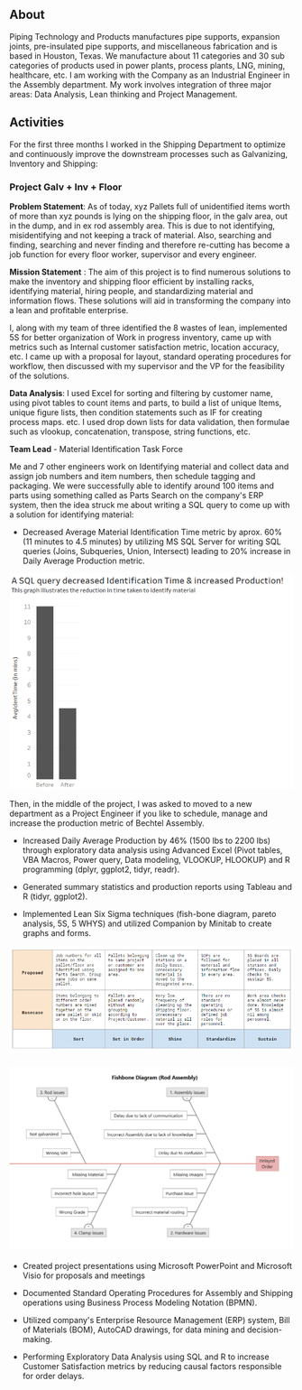 ## About 
Piping Technology and Products manufactures pipe supports, expansion joints, pre-insulated pipe supports, and miscellaneous fabrication and is based in Houston, Texas. We manufacture about 11 categories and 30 sub categories of products used in power plants, process plants, LNG, mining, healthcare, etc. I am working with the Company as an Industrial Engineer in the Assembly department. My work involves integration of three major areas: Data Analysis, Lean thinking and Project Management. 

## Activities
For the first three months I worked in the Shipping Department to optimize and continuously improve the downstream processes such as Galvanizing, Inventory and Shipping:


### Project Galv + Inv + Floor
__Problem Statement__: As of today, xyz Pallets full of unidentified items worth of more than xyz pounds is lying on the shipping floor, in the galv area, out in the dump, and in ex rod assembly area. This is due to not identifying, misidentifying and not keeping a track of material.  Also, searching and finding, searching and never finding and therefore re-cutting has become a job function for every floor worker, supervisor and every engineer. 

__Mission Statement__ : The aim of this project is to find numerous solutions to make the inventory and shipping floor efficient by installing racks, identifying material, hiring people, and standardizing material and information flows. These solutions will aid in transforming the company into a lean and profitable enterprise. 

I, along with my team of three identified the 8 wastes of lean, implemented 5S for better organization of Work in progress inventory, came up with metrics such as Internal customer satisfaction metric, location accuracy, etc.  I came up with a proposal for layout, standard operating procedures for workflow, then discussed with my supervisor and the VP for the feasibility of the solutions. 

__Data Analysis__: I used Excel for sorting and filtering by customer name, using pivot tables to count items and parts, to build a list of unique Items, unique figure lists, then condition statements such as IF for creating process maps. etc. I used drop down lists for data validation, then formulae such as vlookup, concatenation, transpose, string functions, etc. 

__Team Lead__ - Material Identification Task Force

Me and 7 other engineers work on Identifying material and collect data and assign job numbers and item numbers, then schedule tagging and packaging. We were successfully able to identify around 100 items and parts using something called as Parts Search on the company's ERP system, then the idea struck me about writing a SQL query to come up with a solution for identifying material:

* Decreased Average Material Identification Time metric by aprox. 60% (11 minutes to 4.5 minutes) by utilizing MS SQL Server for writing SQL queries (Joins, Subqueries, Union, Intersect) leading to 20% increase in Daily Average Production metric. 

![Results](https://github.com/saitejavanamala/Portfolio/blob/master/Piping%20Tech/MatIdTime.png)

Then, in the middle of the project, I was asked to moved to a new department as a Project Engineer if you like to schedule, manage and increase the production metric of Bechtel Assembly. 


* Increased Daily Average Production by 46% (1500 lbs to 2200 lbs) through exploratory data analysis using Advanced Excel (Pivot tables, VBA Macros, Power query, Data modeling, VLOOKUP, HLOOKUP) and R programming (dplyr, ggplot2, tidyr, readr).


* Generated summary statistics and production reports using Tableau and R (tidyr, ggplot2).


* Implemented Lean Six Sigma techniques (fish-bone diagram, pareto analysis, 5S, 5 WHYS) and utilized Companion by Minitab to create graphs and forms.

![5S](https://github.com/saitejavanamala/Portfolio/blob/master/Piping%20Tech/5S.PNG)
#### ![A sample fishbone diagram to pinpoint major issues and to come up with solutions](https://github.com/saitejavanamala/Portfolio/blob/master/Piping%20Tech/Fishbone.PNG)

* Created project presentations using Microsoft PowerPoint and Microsoft Visio for proposals and meetings


* Documented Standard Operating Procedures for Assembly and Shipping operations using Business Process Modeling Notation (BPMN).


* Utilized company's Enterprise Resource Management (ERP) system, Bill of Materials (BOM), AutoCAD drawings, for data mining and decision-making. 

* Performing Exploratory Data Analysis using SQL and R to increase Customer Satisfaction metrics by reducing causal factors responsible for order delays. 


